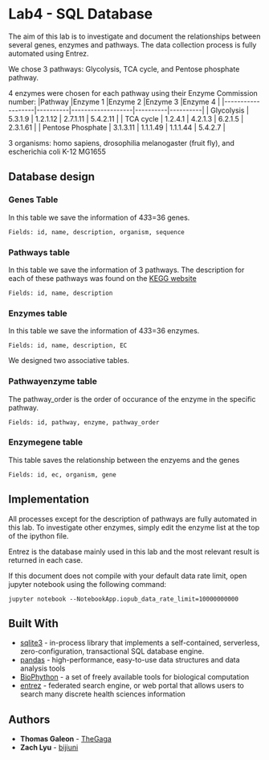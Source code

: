 # Lab4 - SQL Database

The aim of this lab is to investigate and document the relationships between several genes, enzymes and pathways. The data collection process is fully automated using Entrez.

We chose 3 pathways: Glycolysis, TCA cycle, and Pentose phosphate pathway.

4 enzymes were chosen for each pathway using their Enzyme Commission number:
|Pathway            |Enzyme 1  |Enzyme 2           |Enzyme 3  |Enzyme 4  |
|-------------------|----------|-------------------|----------|----------|
| Glycolysis        | 5.3.1.9  | 1.2.1.12          | 2.7.1.11 | 5.4.2.11 |
| TCA cycle         | 1.2.4.1  | 4.2.1.3           | 6.2.1.5  | 2.3.1.61 |
| Pentose Phosphate | 3.1.3.11 | 1.1.1.49          | 1.1.1.44 | 5.4.2.7  |

3 organisms: homo sapiens, drosophilia melanogaster (fruit fly), and escherichia coli K-12 MG1655


## Database design

### Genes Table
In this table we save the information of 4*3*3=36 genes.
```
Fields: id, name, description, organism, sequence
```
### Pathways table
In this table we save the information of 3 pathways. The description for each of these pathways was found on the [KEGG website](https://www.genome.jp/kegg/pathway.html)
```
Fields: id, name, description
```
### Enzymes table
In this table we save the information of 4*3*3=36 enzymes.
```
Fields: id, name, description, EC
```



We designed two associative tables.

### Pathwayenzyme table
The pathway_order is the order of occurance of the enzyme in the specific pathway.
```
Fields: id, pathway, enzyme, pathway_order
```

### Enzymegene table
This table saves the relationship between the enzyems and the genes
```
Fields: id, ec, organism, gene
```

## Implementation

All processes except for the description of pathways are fully automated in this lab. To investigate other enzymes, simply edit the enzyme list at the top of the ipython file.

Entrez is the database mainly used in this lab and the most relevant result is returned in each case.

If this document does not compile with your default data rate limit, open jupyter notebook using the following command:
```
jupyter notebook --NotebookApp.iopub_data_rate_limit=10000000000
```

## Built With

* [sqlite3](https://www.sqlite.org/index.html) - in-process library that implements a self-contained, serverless, zero-configuration, transactional SQL database engine.
* [pandas](https://pandas.pydata.org/) - high-performance, easy-to-use data structures and data analysis tools
* [BioPhython](https://biopython.org/) - a set of freely available tools for biological computation 
* [entrez](https://www.ncbi.nlm.nih.gov/Class/MLACourse/Original8Hour/Entrez/) -  federated search engine, or web portal that allows users to search many discrete health sciences information

## Authors

* **Thomas Galeon**  - [TheGaga](https://github.com/TheGaga)
* **Zach Lyu** - [bijiuni](https://github.com/bijiuni)
